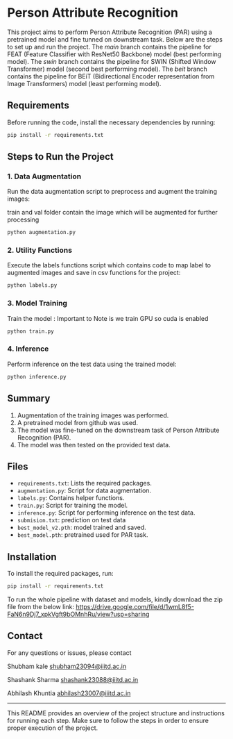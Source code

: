 
# Person Attribute Recognition

This project aims to perform Person Attribute Recognition (PAR) using a pretrained model and fine tunned on downstream task. Below are the steps to set up and run the project.
The *main* branch contains the pipeline for FEAT (Feature Classifier with ResNet50 Backbone) model (best performing model).
The *swin* branch contains the pipeline for SWIN (Shifted Window Transformer) model (second best performing model).
The *beit* branch contains the pipeline for BEiT (Bidirectional Encoder representation from Image Transformers) model (least performing model).

## Requirements

Before running the code, install the necessary dependencies by running:

```bash
pip install -r requirements.txt
```

## Steps to Run the Project

### 1. Data Augmentation

Run the data augmentation script to preprocess and augment the training images:

train and val folder contain the image which will be augmented for further processing

```bash
python augmentation.py
```

### 2. Utility Functions

Execute the labels functions script which contains code to map label to augmented images and save in csv functions for the project:

```bash
python labels.py
```

### 3. Model Training

Train the model :
Important to Note is we train GPU so cuda is enabled 

```bash
python train.py
```

### 4. Inference

Perform inference on the test data using the trained model:

```bash
python inference.py
```

## Summary

1. Augmentation of the training images was performed.
2. A pretrained model from github was used.
3. The model was fine-tuned on the downstream task of Person Attribute Recognition (PAR).
4. The model was then tested on the provided test data.

## Files

- `requirements.txt`: Lists the required packages.
- `augmentation.py`: Script for data augmentation.
- `labels.py`: Contains helper functions.
- `train.py`: Script for training the model.
- `inference.py`: Script for performing inference on the test data.
- `submision.txt`: prediction on test data
- `best_model_v2.pth`: model trained and saved.
- `best_model.pth`: pretrained used for PAR task.

## Installation

To install the required packages, run:

```bash
pip install -r requirements.txt
```

To run the whole pipeline with dataset and models, kindly download the zip file from the below link:
https://drive.google.com/file/d/1wmL8f5-FaN6n9Dj7_xpkVgft9bOMnhRu/view?usp=sharing

## Contact

For any questions or issues, please contact 

Shubham kale 
shubham23094@iiitd.ac.in

Shashank Sharma 
shashank23088@iiitd.ac.in

Abhilash Khuntia
abhilash23007@iiitd.ac.in

---

This README provides an overview of the project structure and instructions for running each step. Make sure to follow the steps in order to ensure proper execution of the project.
